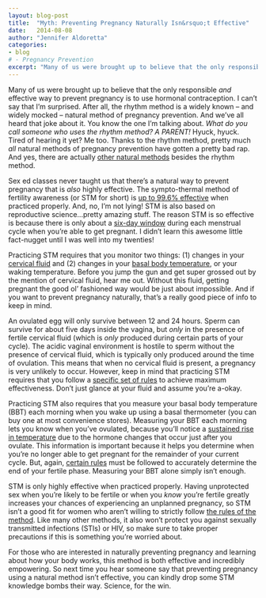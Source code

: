 ```yaml
---
layout: blog-post
title:  "Myth: Preventing Pregnancy Naturally Isn&rsquo;t Effective"
date:   2014-08-08
author: "Jennifer Aldoretta"
categories: 
- blog
# - Pregnancy Prevention
excerpt: "Many of us were brought up to believe that the only responsible and effective way to prevent pregnancy is to use hormonal contraception. I can&rsquo;t say that I&rsquo;m surprised, but this is actually completely untrue..."
---
```



Many of us were brought up to believe that the only responsible *and* effective way to prevent pregnancy is to use hormonal contraception. I can&rsquo;t say that I&rsquo;m surprised. After all, the rhythm method is a widely known &ndash; and widely mocked &ndash; natural method of pregnancy prevention. And we&rsquo;ve all heard that joke about it. You know the one I&rsquo;m talking about. *What do you call someone who uses the rhythm method? A PARENT!* Hyuck, hyuck. Tired of hearing it yet? Me too. Thanks to the rhythm method, pretty much *all* natural methods of pregnancy prevention have gotten a pretty bad rap. And yes, there are actually <a class="text-link" href="/blog/2014/06/23/standard-days-method-rhythm-method-sympto-thermal-method-whats-the-difference/#.U-TVToBdVW1">other natural methods</a> besides the rhythm method.

Sex ed classes never taught us that there&rsquo;s a natural way to prevent pregnancy that is *also* highly effective. The sympto-thermal method of fertility awareness (or STM for short) is <a class="text-link" href="/the-cycle/chapter-9-sympto-thermal-method-effectiveness/">up to 99.6% effective</a> when practiced properly. And, no, I&rsquo;m not lying! STM is also based on reproductive science...pretty amazing stuff. The reason STM is so effective is because there is only about a <a class="text-link" href="/the-cycle/chapter-6-hormone-changes-and-fertility-signals/#what-is-cervical-fluid">six-day window</a> during each menstrual cycle when you&rsquo;re able to get pregnant. I didn&rsquo;t learn this awesome little fact-nugget until I was well into my twenties! 

Practicing STM requires that you monitor two things: (1) changes in your <a class="text-link" href="/the-cycle/chapter-6-hormone-changes-and-fertility-signals/#what-is-cervical-fluid">cervical fluid</a> and (2) changes in your <a class="text-link" href="/the-cycle/chapter-6-hormone-changes-and-fertility-signals/#what-is-bbt">basal body temperature</a>, or your waking temperature. Before you jump the gun and get super grossed out by the mention of cervical fluid, hear me out. Without this fluid, getting pregnant the good ol&rsquo; fashioned way would be just about impossible. And if you want to prevent pregnancy naturally, that&rsquo;s a really good piece of info to keep in mind. 

An ovulated egg will only survive between 12 and 24 hours. Sperm can survive for about five days inside the vagina, but *only* in the presence of fertile cervical fluid (which is *only* produced during certain parts of your cycle). The acidic vaginal environment is hostile to sperm without the presence of cervical fluid, which is typically only produced around the time of ovulation. This means that when no cervical fluid is present, a pregnancy is very unlikely to occur. However, keep in mind that practicing STM requires that you follow a <a class="text-link" href="/the-cycle/chapter-7-the-rules-of-the-sympto-thermal-method/">specific set of rules</a> to achieve maximum effectiveness. Don&rsquo;t just glance at your fluid and assume you&rsquo;re a-okay.

Practicing STM also requires that you measure your basal body temperature (BBT) each morning when you wake up using a basal thermometer (you can buy one at most convenience stores). Measuring your BBT each morning lets you know when you&rsquo;ve ovulated, because you&rsquo;ll notice a <a class="text-link" href="/the-cycle/chapter-6-hormone-changes-and-fertility-signals/">sustained rise in temperature</a> due to the hormone changes that occur just after you ovulate. This information is important because it helps you determine when you&rsquo;re no longer able to get pregnant for the remainder of your current cycle. But, again, <a class="text-link" href="/the-cycle/chapter-7-the-rules-of-the-sympto-thermal-method/">certain rules</a> must be followed to accurately determine the end of your fertile phase. Measuring your BBT alone simply isn&rsquo;t enough.

STM is only highly effective when practiced properly. Having unprotected sex when you&rsquo;re likely to be fertile or when you *know* you&rsquo;re fertile greatly increases your chances of experiencing an unplanned pregnancy, so STM isn&rsquo;t a good fit for women who aren&rsquo;t willing to strictly follow <a class="text-link" href="/the-cycle/chapter-7-the-rules-of-the-sympto-thermal-method/">the rules of the method</a>. Like many other methods, it also won&rsquo;t protect you against sexually transmitted infections (STIs) or HIV, so make sure to take proper precautions if this is something you&rsquo;re worried about.

For those who are interested in naturally preventing pregnancy and learning about how your body works, this method is both effective and incredibly empowering. So next time you hear someone say that preventing pregnancy using a natural method isn&rsquo;t effective, you can kindly drop some STM knowledge bombs their way. Science, for the win.
